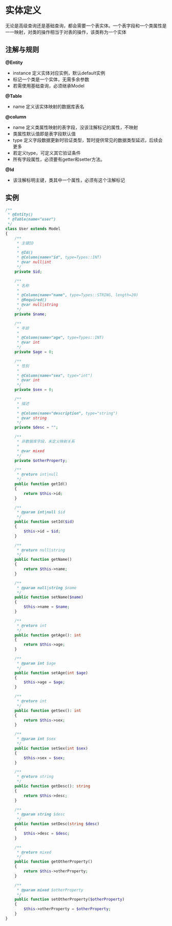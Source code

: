 # 实体定义
无论是高级查询还是基础查询，都会需要一个表实体。一个表字段和一个类属性是一一映射，对类的操作相当于对表的操作，该类称为一个实体


## 注解与规则

**@Entity**    

- instance 定义实体对应实例，默认default实例
- 标记一个类是一个实体，无需多余参数
- 若需使用基础查询，必须继承Model


**@Table**

- name 定义该实体映射的数据库表名

**@column**    

- name 定义类属性映射的表字段，没该注解标记的属性，不映射
- 类属性默认值即是表字段默认值
- type 定义字段数据更新时验证类型，暂时提供常见的数据类型延迟，后续会更多
- 若定义type，可定义其它验证条件
- 所有字段属性，必须要有getter和setter方法。

**@Id**    

- 该注解标明主键，类其中一个属性，必须有这个注解标记

## 实例

```php
/**
 * @Entity()
 * @Table(name="user")
 */
class User extends Model
{
    /**
     * 主键ID
     *
     * @Id()
     * @Column(name="id", type=Types::INT)
     * @var null|int
     */
    private $id;

    /**
     * 名称
     *
     * @Column(name="name", type=Types::STRING, length=20)
     * @Required()
     * @var null|string
     */
    private $name;

    /**
     * 年龄
     *
     * @Column(name="age", type=Types::INT)
     * @var int
     */
    private $age = 0;

    /**
     * 性别
     *
     * @Column(name="sex", type="int")
     * @var int
     */
    private $sex = 0;

    /**
     * 描述
     *
     * @Column(name="description", type="string")
     * @var string
     */
    private $desc = "";

    /**
     * 非数据库字段，未定义映射关系
     *
     * @var mixed
     */
    private $otherProperty;

    /**
     * @return int|null
     */
    public function getId()
    {
        return $this->id;
    }

    /**
     * @param int|null $id
     */
    public function setId($id)
    {
        $this->id = $id;
    }

    /**
     * @return null|string
     */
    public function getName()
    {
        return $this->name;
    }

    /**
     * @param null|string $name
     */
    public function setName($name)
    {
        $this->name = $name;
    }

    /**
     * @return int
     */
    public function getAge(): int
    {
        return $this->age;
    }

    /**
     * @param int $age
     */
    public function setAge(int $age)
    {
        $this->age = $age;
    }

    /**
     * @return int
     */
    public function getSex(): int
    {
        return $this->sex;
    }

    /**
     * @param int $sex
     */
    public function setSex(int $sex)
    {
        $this->sex = $sex;
    }

    /**
     * @return string
     */
    public function getDesc(): string
    {
        return $this->desc;
    }

    /**
     * @param string $desc
     */
    public function setDesc(string $desc)
    {
        $this->desc = $desc;
    }

    /**
     * @return mixed
     */
    public function getOtherProperty()
    {
        return $this->otherProperty;
    }

    /**
     * @param mixed $otherProperty
     */
    public function setOtherProperty($otherProperty)
    {
        $this->otherProperty = $otherProperty;
    }
}
```